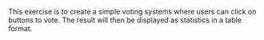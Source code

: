 This exercise is to create a simple voting systems where users can click on buttons to vote. The result will then be displayed as statistics in a table format.
